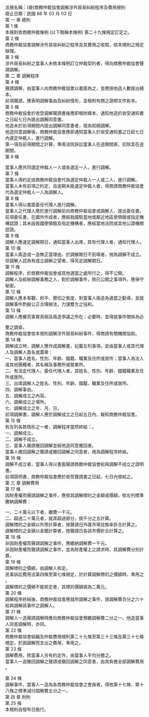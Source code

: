 法規名稱：(廢)商務仲裁協會調解涉外貿易糾紛程序及費用規則  
廢止日期：民國 88 年 03 月 03 日  
第 一 章 總則  
第 1 條  
本規則依商務仲裁條例 (以下簡稱本條例) 第二十九條規定訂定之。  
第 2 條  
商務仲裁協會調解涉外貿易糾紛之程序及其費用之收取，依本規則之規定  
辦理。  
第 3 條  
涉外貿易糾紛之當事人未依本條例訂立仲裁契約者，得向商務仲裁協會聲  
請調解。  
第 二 章 調解程序  
第 4 條  
聲請調解，由當事人向商務仲裁協會以書面為之，並應按他造人數提出繕  
本。  
前項聲請，應表明調解事由及糾紛情形，並檢附有關之證明文件影本。  
第 5 條  
商務仲裁協會於收受調解聲請書後應即檢附繕本，通知他造於收受通知書  
之日起七日內提出調解同意書。  
他造未於前項期間內提出調解同意書者，視為拒絕調解。  
他造同意調解後，商務仲裁協會應即通知當事人於收受通知書之日起七日  
內選定仲裁人，進行調解。  
第一項及前項期間之計算，準用法院訴訟當事人在途期間表，扣除其在途  
期間。  
第 6 條  


當事人應共同選定仲裁人一人或各選定一人，進行調解。  
第 7 條  
當事人得約定由商務仲裁協會代為選定仲裁人一人或二人，進行調解。  
當事人未有前項之約定，且逾期未能選定仲裁人者，得商請商務仲裁協會  
代為選定仲裁人一人為調解人。  
第 8 條  
當事人得以書面委任代理人進行調解。  
當事人之代理人應於進行調解前向商務仲裁協會或調解人，提出委任書。  
前項委任書，在國外作成者，應經我國駐當地或鄰近地區使領館或指定機  
構認證；其未設我國使領館及指定機構者，應經當地法院或其他公證機關  
認證。  
第 9 條  
調解人應速定調解期日，通知當事人出席，其有代理人者，通知代理人。  
第 10 條  
當事人兩造或一造無正當理由，於調解期日不到場者，視為調解不成立。  
但調解人認為有成立調解之望者，得另定調解期日。  
第 11 條  
調解程序，於商務仲裁協會或其他適當之處所行之，得不公開。  
調解人及經辦調解事務之人，對於調解事件，除已公開之事項外，應保守  
秘密。  
第 12 條  
調解人應本客觀、和平、懇切之態度，對當事人兩造為適當之勸導，並就  
調解事件酌擬公正合理辦法，力謀雙方之協和。  
第 13 條  
調解人應審究事實真相及兩造爭議之所在；必要時，並得就事件關係為必  


要之調查。  
商務仲裁協會依本規則調解涉外貿易糾紛事件，得商請有關機關協助。  
第 14 條  
調解成立時，調解人應作成調解書，記載左列事項，並由當事人或其代理  
人及調解人簽名或蓋章：  
一、當事人姓名、性別、年齡、國籍、職業及住所或居所；當事人為法人  
或其他團體者，其名稱及事務所或營業所。  
二、有法定代理人、委任代理人者，其姓名、性別、年齡、國籍職業及住  
所或居所。  
三、出席調解人之姓名、性別、年齡、國籍、職業及住所或居所。  
四、調解事由。  
五、調解成立之內容。  
六、調解成立之場所。  
七、調解成立之年、月、日。  
前項調解書，調解人應於調解成立之日起五日內，報知商務仲裁協會。  
第 15 條  
有左列各款情形之一者，調解程序當然終結：。  
一、調解成立。  
二、調解不成立。  
三、當事人聲請撤回調解並經他造同意撤回者。  
當事人撤回調解之聲請或撤回調解之同意者，視為調解程序終結。  
第 16 條  
調解不成立者，當事人得以書面聲請商務仲裁協會給與調解不成立之證明  
書。  
前項證明書，商務仲裁協會應於收受聲請書之日起，七日內發給之。  
第 三 章 調解費用  
第 17 條  
因財產權而聲請調解之事件，應按其調解標的之金額或價額，依左列標準  
繳納調解費：  


一、二十萬元以下者，繳費一千元。  
二、超過二十萬元者，就其超過部分，按千分之五計算。  
調解標的之金額以外幣計算者，按聲請日外匯市場兌換率折合計算之。  
調解標的之金額以金銀計算者，按聲請日各該市價折合計算之。  
第 18 條  
非因財產權而聲請調解之事件，應繳納調解費一千元。  
非因財產權而聲請調解之事件，並為財產權上之請求時，其調解費分別計  
算。  
第 19 條  
調解標的之價額，由調解人核定。  
民事訴訟費用法第四條至第七條規定，於計算調解標的之價額時，準用之  
。  
調解標的之價額不能核定者，其標的價額視為二萬元。  
第 20 條  
調解程序終結後，商務仲裁協會應就所調解之事件，提調解費百分之六十  
給與調解該事件之調解人。  
第 21 條  
調解人一造聲請調解時應向商務仲裁協會預繳調解費二分之一。他造當事  
人同意調解時，亦同。  
第 22 條  
商務仲裁協會組織及仲裁費用規則第二十九條至第三十三條及第三十七條  
規定，於因調解而支出之費用，準用之。  
第 23 條  
調解費用，除當事人另有約定外，由當事人平均分擔之。  
當事人一造撤回調解之聲請或撤回調解之同意者，由其負擔全部調解費用  
。  


第 24 條  
調解事件，當事人一造為各商務仲裁協會之會員者，得依第十七條、第十  
八條之標準減付調解費五分之一。  
第 四 章 附則  
第 25 條  
本規則自發布日施行。  


